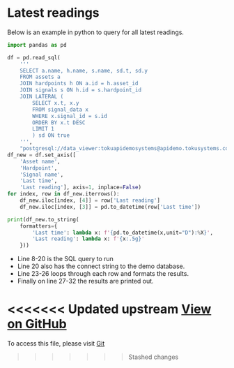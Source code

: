 # Latest readings

Below is an example in python to query for all latest readings.

```python
import pandas as pd

df = pd.read_sql(
    '''
    SELECT a.name, h.name, s.name, sd.t, sd.y
    FROM assets a
    JOIN hardpoints h ON a.id = h.asset_id
    JOIN signals s ON h.id = s.hardpoint_id
    JOIN LATERAL (
        SELECT x.t, x.y
        FROM signal_data x
        WHERE x.signal_id = s.id
        ORDER BY x.t DESC
        LIMIT 1
        ) sd ON true
    ''',
    "postgresql://data_viewer:tokuapidemosystems@apidemo.tokusystems.com/tsdb")
df_new = df.set_axis([
    'Asset name',
    'Hardpoint',
    'Signal name',
    'Last time',
    'Last reading'], axis=1, inplace=False)
for index, row in df_new.iterrows():
    df_new.iloc[index, [4]] = row['Last reading']
    df_new.iloc[index, [3]] = pd.to_datetime(row['Last time'])

print(df_new.to_string(
    formatters={
        'Last time': lambda x: f'{pd.to_datetime(x,unit="D"):%X}',
        'Last reading': lambda x: f'{x:.5g}'
    }))
```

- Line 8-20 is the SQL query to run
- Line 20 also has the connect string to the demo database.
- Line 23-26 loops through each row and formats the results.
- Finally on line 27-32 the results are printed out.

<<<<<<< Updated upstream
[View on GitHub](https://github.com/TOKU-Systems/tutorials/blob/develop/docs/latest-readings/latest_readings.py)
=======
To access this file, please visit
[Git](https://github.com/TOKU-Systems/tutorials/blob/develop/docs/latest-readings/latest_readings.py)
>>>>>>> Stashed changes
